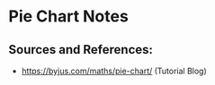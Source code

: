# Pie Chart Notes

## Sources and References:

- https://byjus.com/maths/pie-chart/ (Tutorial Blog)
